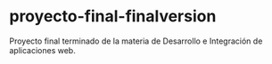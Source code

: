 # proyecto-final-finalversion
Proyecto final terminado de la materia de Desarrollo e Integración de aplicaciones web.
